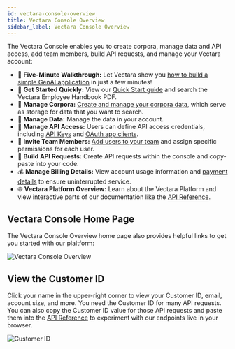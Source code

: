 ```yaml
---
id: vectara-console-overview
title: Vectara Console Overview
sidebar_label: Vectara Console Overview
---
```


The Vectara Console enables you to create corpora, manage data and API access,
add team members, build API requests, and manage your Vectara account:

- :rocket: **Five-Minute Walkthrough:** Let Vectara show you [how to build a simple
  GenAI application](https://console.vectara.com/console/walkthrough) in just a few minutes!
- :runner: **Get Started Quickly:** View our [Quick Start guide](/docs/quickstart) and search the Vectara
  Employee Handbook PDF.
- :floppy_disk: **Manage Corpora:** [Create and manage your corpora data](/docs/console-ui/creating-a-corpus), which serve as storage
  for data that you want to search.
- :ledger: **Manage Data:** Manage the data in your account.
- :closed_lock_with_key: **Manage API Access:** Users can define API access credentials, including
  [API Keys](/docs/learn/authentication/api-key-management) and [OAuth app clients](/docs/learn/authentication/oauth-2).
- :busts_in_silhouette: **Invite Team Members:** [Add users to your team](/docs/console-ui/manage-user) and assign
  specific permissions for each user.
- :wrench: **Build API Requests:** Create API requests within the console and copy-paste
  into your code.
- :moneybag: **Manage Billing Details:** View account usage information and [payment
  details](/docs/console-ui/update-credit-card) to ensure uninterrupted service.
- :globe_with_meridians: **Vectara Platform Overview:** Learn about the Vectara Platform and view interactive
  parts of our documentation like the [API Reference](/docs/rest-api/vectara-rest-api-v-2).

## Vectara Console Home Page

The Vectara Console Overview home page also provides helpful links to get you started
with our plaltform:

![Vectara Console Overview](/img/console_overview.png)

## View the Customer ID

Click your name in the upper-right corner to view your Customer ID, email,
account size, and more. You need the Customer ID for many API requests. You
can also copy the Customer ID value for those API requests and paste them
into the [API Reference](/docs/rest-api/) to experiment with our endpoints
live in your browser.

![Customer ID](/img/customer_id.png)
